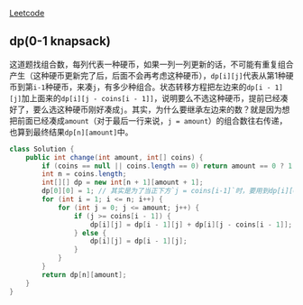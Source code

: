 [Leetcode](https://leetcode.com/problems/coin-change-2/)

## dp(0-1 knapsack)
这道题找组合数，每列代表一种硬币，如果一列一列更新的话，不可能有重复组合产生（这种硬币更新完了后，后面不会再考虑这种硬币），`dp[i][j]`代表从第1种硬币到第`i-1`种硬币，来凑`j`，有多少种组合。状态转移方程把左边来的`dp[i - 1][j]`加上面来的`dp[i][j - coins[i - 1]]`，说明要么不选这种硬币，提前已经凑好了，要么选这种硬币刚好凑成`j`。其实，为什么要继承左边来的数？就是因为想把前面已经凑成`amount`（对于最后一行来说，`j = amount`）的组合数往右传递，也算到最终结果`dp[n][amount]`中。
```java
class Solution {
    public int change(int amount, int[] coins) {
        if (coins == null || coins.length == 0) return amount == 0 ? 1 : 0;
        int n = coins.length;
        int[][] dp = new int[n + 1][amount + 1];
        dp[0][0] = 1; // 其实是为了当正下方`j = coins[i-1]`时，要用到dp[i][0]，此时dp[i][j-coins[i-1]]应该为1，所以初始化所有dp[i][0]为1，或者初始化dp[0][0]为1，然后j从j=0开始往右更新也一样的
        for (int i = 1; i <= n; i++) {
            for (int j = 0; j <= amount; j++) {
                if (j >= coins[i - 1]) {
                    dp[i][j] = dp[i - 1][j] + dp[i][j - coins[i - 1]];
                } else {
                    dp[i][j] = dp[i - 1][j];
                }
            }
        }
        return dp[n][amount];
    }
}
```
